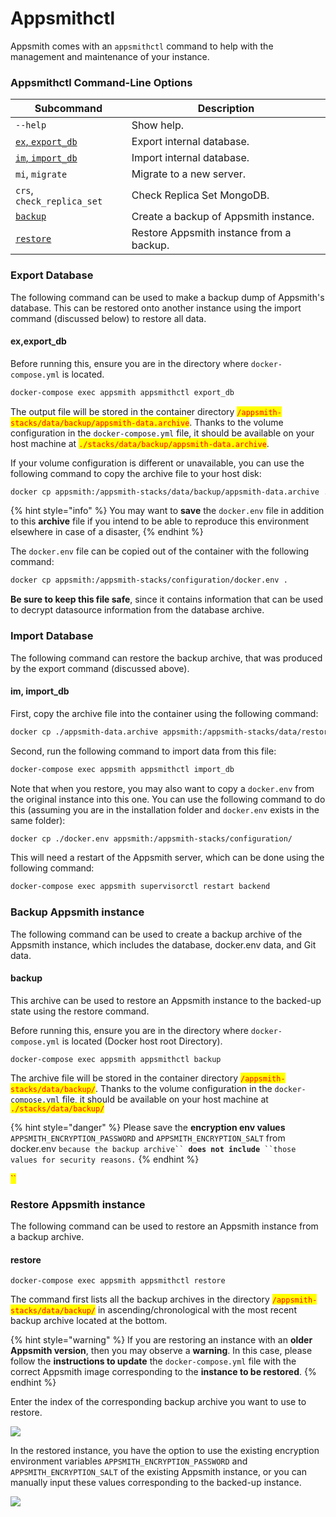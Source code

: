 # Appsmithctl

Appsmith comes with an `appsmithctl` command to help with the management and maintenance of your instance.

### Appsmithctl Command-Line Options

| Subcommand                                        | Description                              |
| ------------------------------------------------- | ---------------------------------------- |
| `--help`                                          | Show help.                               |
| [`ex`, `export_db`](appsmithctl.md#ex-export\_db) | Export internal database.                |
| [`im`, `import_db`](appsmithctl.md#im-import\_db) | Import internal database.                |
| `mi`, `migrate`                                   | Migrate to a new server.                 |
| `crs`, `check_replica_set`                        | Check Replica Set MongoDB.               |
| [`backup`](appsmithctl.md#backup)                 | Create a backup of Appsmith instance.    |
| [`restore`](appsmithctl.md#restore)               | Restore Appsmith instance from a backup. |

### Export Database

The following command can be used to make a backup dump of Appsmith's database. This can be restored onto another instance using the import command (discussed below) to restore all data.

#### ex,export\_db

Before running this, ensure you are in the directory where `docker-compose.yml` is located.

```bash
docker-compose exec appsmith appsmithctl export_db
```

The output file will be stored in the container directory <mark style="color:red;">`/appsmith-stacks/data/backup/appsmith-data.archive`</mark>. Thanks to the volume configuration in the `docker-compose.yml` file, it should be available on your host machine at <mark style="color:red;">`./stacks/data/backup/appsmith-data.archive`</mark>.

If your volume configuration is different or unavailable, you can use the following command to copy the archive file to your host disk:

```bash
docker cp appsmith:/appsmith-stacks/data/backup/appsmith-data.archive .
```

{% hint style="info" %}
You may want to **save** the `docker.env` file in addition to this **archive** file if you intend to be able to reproduce this environment elsewhere in case of a disaster,
{% endhint %}

The `docker.env`  file can be copied out of the container with the following command:

```bash
docker cp appsmith:/appsmith-stacks/configuration/docker.env .
```

**Be sure to keep this file safe**, since it contains information that can be used to decrypt datasource information from the database archive.

### Import Database

The following command can restore the backup archive, that was produced by the export command (discussed above).

#### im, import\_db

First, copy the archive file into the container using the following command:

```bash
docker cp ./appsmith-data.archive appsmith:/appsmith-stacks/data/restore/
```

Second, run the following command to import data from this file:

```bash
docker-compose exec appsmith appsmithctl import_db
```

Note that when you restore, you may also want to copy a `docker.env` from the original instance into this one. You can use the following command to do this (assuming you are in the installation folder and `docker.env` exists in the same folder):

```bash
docker cp ./docker.env appsmith:/appsmith-stacks/configuration/
```

This will need a restart of the Appsmith server, which can be done using the following command:

```bash
docker-compose exec appsmith supervisorctl restart backend
```

### Backup Appsmith instance&#x20;

The following command can be used to create a backup archive of the Appsmith instance, which includes the database, docker.env data, and Git data.

#### backup

This archive can be used to restore an Appsmith instance to the backed-up state using the restore command.

Before running this, ensure you are in the directory where `docker-compose.yml` is located (Docker host root Directory).

```
docker-compose exec appsmith appsmithctl backup
```

The archive file will be stored in the container directory <mark style="color:red;">`/appsmith-stacks/data/backup/`</mark>. Thanks to the volume configuration in the `docker-compose.yml` file, it should be available on your host machine at <mark style="color:red;">`./stacks/data/backup/`</mark>

{% hint style="danger" %}
Please save the **encryption env values** `APPSMITH_ENCRYPTION_PASSWORD` and `APPSMITH_ENCRYPTION_SALT` from docker.env `because the backup archive`` `**`does not include`**` ``those values for security reasons.`
{% endhint %}

<mark style="color:red;">``</mark>

### Restore Appsmith instance

The following command can be used to restore an Appsmith instance from a backup archive.&#x20;

#### restore 

```
docker-compose exec appsmith appsmithctl restore
```

The command first lists all the backup archives in the directory <mark style="color:red;">`/appsmith-stacks/data/backup/`</mark> <mark style="color:red;"></mark><mark style="color:red;"></mark> in ascending/chronological with the most recent backup archive located at the bottom.

{% hint style="warning" %}
If you are restoring an instance with an **older Appsmith version**, then you may observe a **warning**. In this case, please follow the **instructions to update** the `docker-compose.yml` file with the correct Appsmith image corresponding to the **instance to be restored**.
{% endhint %}

Enter the index of the corresponding backup archive you want to use to restore.

![](../../../.gitbook/assets/Restore\_appsmith\_1.png)

In the restored instance, you have the option to use the existing encryption environment variables `APPSMITH_ENCRYPTION_PASSWORD` and `APPSMITH_ENCRYPTION_SALT` of the existing Appsmith instance, or you can manually input these values corresponding to the backed-up instance.

![](../../../.gitbook/assets/Restore\_appsmith\_2.png)
